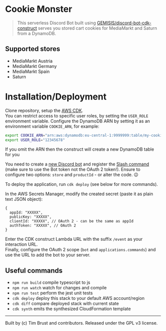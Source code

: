 # Cookie Monster

> This serverless Discord Bot built using [GEMISIS/discord-bot-cdk-construct](https://github.com/GEMISIS/discord-bot-cdk-construct) serves you stored cart cookies for MediaMarkt and Saturn from a DynamoDB.

## Supported stores

- MediaMarkt Austria
- MediaMarkt Germany
- MediaMarkt Spain
- Saturn

# Installation/Deployment

Clone repository, setup the [AWS CDK](https://docs.aws.amazon.com/cdk/latest/guide/work-with.html#work-with-prerequisites).  
You can restrict access to specific user roles, by setting the `USER_ROLE` environment variable.
Configure the DynamoDB ARN by setting it as an environment variable `COOKIE_ARN`, for example:

```sh
export COOKIE_ARN="arn:aws:dynamodb:eu-central-1:9999999:table/my-cookie-jar"
export USER_ROLE="12345678"
```

If you omit the ARN then the construct will create a new DynamoDB table for you

You need to create a [new Discord bot](https://discord.com/developers/applications) and register the [Slash command](https://discord.com/developers/docs/interactions/slash-commands#registering-a-command) (make sure to use the Bot token not the OAuth 2 token!). Ensure to configure two options: `store` and `productId` - or alter the code. 😉

To deploy the application, run `cdk deploy` (see below for more commands).

In the AWS Secrets Manager, modify the created secret (paste it as plain text JSON object):

```json5
{
  appId: "XXXXX",
  publicKey: "XXXXX",
  clientId: "XXXXX", // OAuth 2 - can be the same as appId
  authToken: "XXXXX", // OAuth 2
}
```

Enter the CDK construct Lambda URL with the suffix `/event` as your interaction URL.  
Finally, configure the OAuth 2 scope (`bot` and `applications.commands`) and use the URL to add the bot to your server.

## Useful commands

- `npm run build` compile typescript to js
- `npm run watch` watch for changes and compile
- `npm run test` perform the jest unit tests
- `cdk deploy` deploy this stack to your default AWS account/region
- `cdk diff` compare deployed stack with current state
- `cdk synth` emits the synthesized CloudFormation template

---

Built by (c) Tim Brust and contributors. Released under the GPL v3 license.
